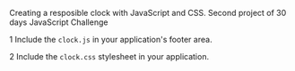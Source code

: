 Creating a resposible clock with JavaScript and CSS. 
Second project of 30 days JavaScript Challenge

1 Include the `clock.js` in your application's footer area.
<script src="index.js"></script>
2 Include the `clock.css` stylesheet in your application.
<link rel="stylesheet" type="text/css" href="style.css">

